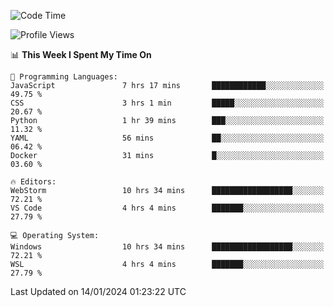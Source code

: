 <!--START_SECTION:waka-->
![Code Time](http://img.shields.io/badge/Code%20Time-500%20hrs%2032%20mins-blue)

![Profile Views](http://img.shields.io/badge/Profile%20Views-11-blue)

📊 **This Week I Spent My Time On** 

```text
💬 Programming Languages: 
JavaScript               7 hrs 17 mins       ████████████░░░░░░░░░░░░░   49.75 % 
CSS                      3 hrs 1 min         █████░░░░░░░░░░░░░░░░░░░░   20.67 % 
Python                   1 hr 39 mins        ███░░░░░░░░░░░░░░░░░░░░░░   11.32 % 
YAML                     56 mins             ██░░░░░░░░░░░░░░░░░░░░░░░   06.42 % 
Docker                   31 mins             █░░░░░░░░░░░░░░░░░░░░░░░░   03.60 % 

🔥 Editors: 
WebStorm                 10 hrs 34 mins      ██████████████████░░░░░░░   72.21 % 
VS Code                  4 hrs 4 mins        ███████░░░░░░░░░░░░░░░░░░   27.79 % 

💻 Operating System: 
Windows                  10 hrs 34 mins      ██████████████████░░░░░░░   72.21 % 
WSL                      4 hrs 4 mins        ███████░░░░░░░░░░░░░░░░░░   27.79 % 
```


 Last Updated on 14/01/2024 01:23:22 UTC
<!--END_SECTION:waka-->
